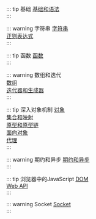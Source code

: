 
::: tip 基础
[基础和语法](./JavaScript/基础和语法.md)     
:::

::: warning 字符串
[字符串](./JavaScript/字符串.md)        
[正则表达式](JavaScript——正则表达式.md)       
::: 

::: tip 函数
[函数](./JavaScript/函数.md)   
::: 

::: warning 数组和迭代  
[数组](./JavaScript/数组.md)    
[迭代器和生成器](./JavaScript/迭代器和生成器.md)   
::: 

::: tip  深入对象机制
[对象](./JavaScript/对象.md)           
[集合和映射](./JavaScript/集合和映射.md)           
[原型和原型链](./JavaScript/原型和原型链.md)           
[面向对象](JavaScript——面向对象.md)           
[代理](./JavaScript/代理.md)           
::: 

::: warning 期约和异步
[期约和异步](./JavaScript/期约和异步.md)    
::: 

::: tip 浏览器中的JavaScript
[DOM](./JavaScript——DOM.md)        
[Web API](./浏览器中的JavaScript/Web-API.md)        
::: 

::: warning  Socket 
[Socket](./JavaScript/Socket.md)        
::: 
